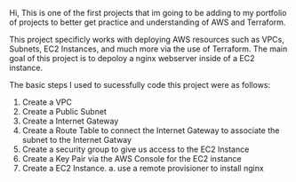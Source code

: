 Hi, This is one of the first projects that im going to be adding to my portfolio of projects to better get practice and understanding of AWS and Terraform.

This project specificly works with deploying AWS resources such as VPCs, Subnets, EC2 Instances, and much more via the use of Terraform. 
The main goal of this project is to depoloy a nginx webserver inside of a EC2 instance.

The basic steps I used to sucessfully code this project were as follows:

1) Create a VPC
2) Create a Public Subnet
3) Create a Internet Gateway
4) Create a Route Table to connect the Internet Gateway to associate the subnet to the Internet Gatway
5) Create a security group to give us access to the EC2 Instance
6) Create a Key Pair via the AWS Console for the EC2 instance
7) Create a EC2 Instance.
    a. use a remote provisioner to install nginx

